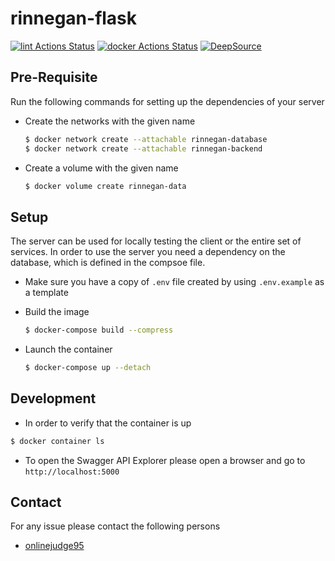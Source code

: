 # rinnegan-flask

[![lint Actions Status](https://github.com/court-room/rinnegan-flask/workflows/lint/badge.svg)](https://github.com/court-room/rinnegan-flask/actions)
[![docker Actions Status](https://github.com/court-room/rinnegan-flask/workflows/docker/badge.svg)](https://github.com/court-room/rinnegan-flask/actions)
[![DeepSource](https://static.deepsource.io/deepsource-badge-light-mini.svg)](https://deepsource.io/gh/court-room/rinnegan-flask/?ref=repository-badge)

## Pre-Requisite

Run the following commands for setting up the dependencies of your server

- Create the networks with the given name

  ```bash
  $ docker network create --attachable rinnegan-database
  $ docker network create --attachable rinnegan-backend
  ```

- Create a volume with the given name

  ```bash
  $ docker volume create rinnegan-data
  ```

## Setup

The server can be used for locally testing the client or the entire set of services.
In order to use the server you need a dependency on the database, which is defined in the compsoe file.

- Make sure you have a copy of `.env` file created by using `.env.example` as a template

- Build the image

  ```bash
  $ docker-compose build --compress
  ```

- Launch the container

  ```bash
  $ docker-compose up --detach
  ```

## Development

- In order to verify that the container is up

```bash
$ docker container ls
```

- To open the Swagger API Explorer please open a browser and go to `http://localhost:5000`

## Contact

For any issue please contact the following persons

- [onlinejudge95](https://github.com/onlinejudge95)
